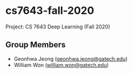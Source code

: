 # cs7643-fall-2020
Project: CS 7643 Deep Learning (Fall 2020)

## Group Members
- Geonhwa Jeong (geonhwa.jeong@gatech.edu)
- William Won (william.won@gatech.edu)
